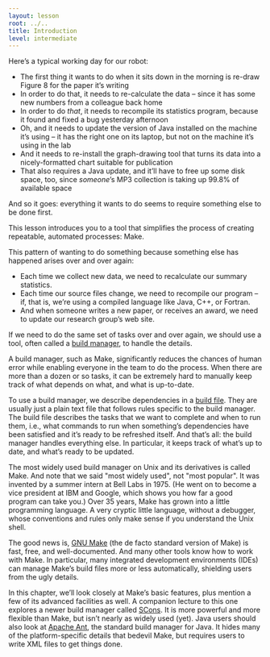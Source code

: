 ```yaml
---
layout: lesson
root: ../..
title: Introduction
level: intermediate
---
```

Here&rsquo;s a typical working day for our robot:
- The first thing it wants to do when it sits down in the morning is re-draw Figure 8 for the paper it&rsquo;s writing
- In order to do that, it needs to re-calculate the data &ndash; since it has some new numbers from a colleague back home
- In order to do *that*, it needs to recompile its statistics program, because it found and fixed a bug yesterday afternoon
- Oh, and it needs to update the version of Java installed on the machine it&rsquo;s using &ndash; it has the right one on its laptop, but not on the machine it&rsquo;s using in the lab
- And it needs to re-install the graph-drawing tool that turns its data into a nicely-formatted chart suitable for publication
- That also requires a Java update, and it&rsquo;ll have to free up some disk space, too, since *someone*&rsquo;s MP3 collection is taking up 99.8% of available space

And so it goes: everything it wants to do seems to require something else to be done first.

This lesson introduces you to a tool that simplifies the process of creating repeatable, automated processes: Make.

This pattern of wanting to do something because something else has happened arises over and over again:
- Each time we collect new data, we need to recalculate our summary statistics.
- Each time our source files change, we need to recompile our program &ndash; if, that is, we&rsquo;re using a compiled language like Java, C++, or Fortran.
- And when someone writes a new paper, or receives an award, we need to update our research group&rsquo;s web site.

If we need to do the same set of tasks over and over again,
we should use a tool, often called a [build manager](../../gloss.html#build-manager), to handle the details.

A build manager, such as Make, significantly reduces the chances of human error while enabling everyone in the team to do the process.
When there are more than a dozen or so tasks, it can be extremely hard to manually keep track of what depends on what,
and what is up-to-date.

To use a build manager, we describe dependencies in a [build file](../../gloss.html#build-file).
They are usually just a plain text file that follows rules specific to the build manager. 
The build file describes the tasks that we want to complete and when to run them,
i.e., what commands to run when something&rsquo;s dependencies have been satisfied and it&rsquo;s ready to be refreshed itself.
And that&rsquo;s all: the build manager handles everything else.
In particular, it keeps track of what&rsquo;s up to date, and what&rsquo;s ready to be updated.

The most widely used build manager on Unix and its derivatives is called Make.
And note that we said "most widely used", not "most popular".
It was invented by a summer intern at Bell Labs in 1975.
(He went on to become a vice president at IBM and Google, which shows you how far a good program can take you.)
Over 35 years, Make has grown into a little programming language.
A very cryptic little language, without a debugger, whose conventions and rules only make sense if you understand the Unix shell.

The good news is, [GNU Make](http://www.gnu.org/software/make/) (the de facto standard version of Make) is fast, free, and well-documented.
And many other tools know how to work with Make.
In particular, many integrated development environments (IDEs) can manage Make&rsquo;s build files more or less automatically,
shielding users from the ugly details.

In this chapter, we&rsquo;ll look closely at Make&rsquo;s basic features, plus mention a few of its advanced facilities as well.
A companion lecture to this one explores a newer build manager called [SCons](http://www.scons.org/).
It is more powerful and more flexible than Make, but isn&rsquo;t nearly as widely used (yet).
Java users should also look at [Apache Ant](http://ant.apache.org/), the standard build manager for Java.
It hides many of the platform-specific details that bedevil Make, but requires users to write XML files to get things done.

